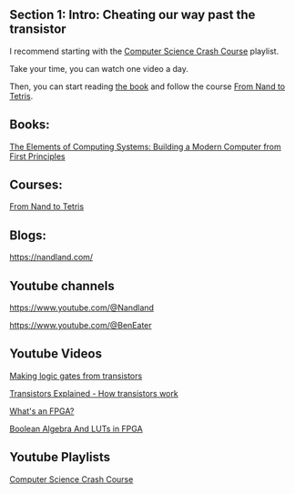 ## Section 1: Intro: Cheating our way past the transistor

I recommend starting with the [Computer Science Crash Course](https://www.youtube.com/playlist?list=PL8dPuuaLjXtNlUrzyH5r6jN9ulIgZBpdo) playlist.

Take your time, you can watch one video a day.

Then, you can start reading [the book](https://www.amazon.com/Elements-Computing-Systems-Building-Principles/dp/0262640686) and follow the course [From Nand to Tetris](https://www.coursera.org/learn/build-a-computer).

## Books:

[The Elements of Computing Systems: Building a Modern Computer from First Principles](https://www.amazon.com/Elements-Computing-Systems-Building-Principles/dp/0262640686)

## Courses:

[From Nand to Tetris](https://www.coursera.org/learn/build-a-computer)

## Blogs:

https://nandland.com/

## Youtube channels

https://www.youtube.com/@Nandland

https://www.youtube.com/@BenEater

## Youtube Videos

[Making logic gates from transistors](https://www.youtube.com/watch?v=sTu3LwpF6XI&t)

[Transistors Explained - How transistors work](https://www.youtube.com/watch?v=J4oO7PT_nzQ)

[What's an FPGA?](https://www.youtube.com/watch?v=iHg0mmIg0UU)

[Boolean Algebra And LUTs in FPGA](https://www.youtube.com/watch?v=Usoo2j2TQio)

## Youtube Playlists

[Computer Science Crash Course](https://www.youtube.com/playlist?list=PL8dPuuaLjXtNlUrzyH5r6jN9ulIgZBpdo)

